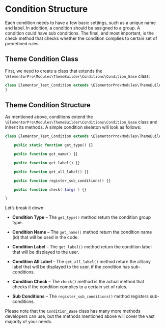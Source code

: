 # Condition Structure

<Badge type="tip" vertical="top" text="Elementor Pro" /> <Badge type="warning" vertical="top" text="Advanced" />

Each condition needs to have a few basic settings, such as a unique name and label. In addition, a condition should be assigned to a group. A condition could have sub conditions. The final, and most important, is the check method that checks whether the condition complies to certain set of predefined rules.

## Theme Condition Class

First, we need to create a class that extends the `\ElementorPro\Modules\ThemeBuilder\Conditions\Condition_Base` class:

```php
class Elementor_Test_Condition extends \ElementorPro\Modules\ThemeBuilder\Conditions\Condition_Base {
}
```

## Theme Condition Structure

As mentioned above, conditions extend the `\ElementorPro\Modules\ThemeBuilder\Conditions\Condition_Base` class and inherit its methods. A simple condition skeleton will look as follows:

```php
class Elementor_Test_Condition extends \ElementorPro\Modules\ThemeBuilder\Conditions\Condition_Base {

	public static function get_type() {}

	public function get_name() {}

	public function get_label() {}

	public function get_all_label() {}

	public function register_sub_conditions() {}

	public function check( $args ) {}

}
```

Let’s break it down:

* **Condition Type** – The `get_type()` method return the condition group type.

* **Condition Name** – The `get_name()` method return the condition name (id) that will be used in the code.

* **Condition Label** – The `get_label()` method return the condition label that will be displayed to the user.

* **Condition All Label** – The `get_all_label()` method return the all/any label that will be displayed to the user, if the condition has sub-conditions.

* **Condition Check** – The `check()` method is the actual method that checks if the condition complies to a certain set of rules.

* **Sub Conditions** – The `register_sub_conditions()` method registers sub-conditions.

Please note that the `Condition_Base` class has many more methods developers can use, but the methods mentioned above will cover the vast majority of your needs.

